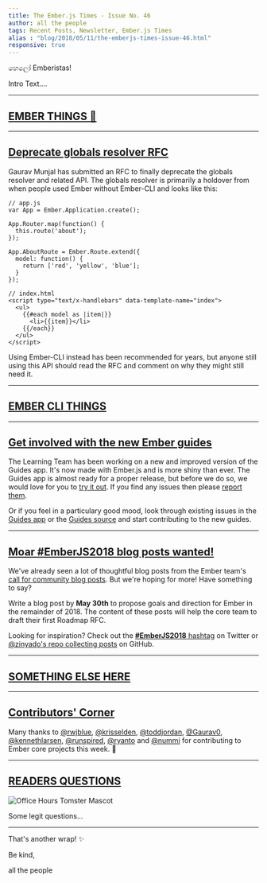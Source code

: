 ```yaml
---
title: The Ember.js Times - Issue No. 46
author: all the people
tags: Recent Posts, Newsletter, Ember.js Times
alias : "blog/2018/05/11/the-emberjs-times-issue-46.html"
responsive: true
---
```


හෙලෝ Emberistas!

Intro Text....

---

## [EMBER THINGS 🐹](#your-url-here)

---

## [Deprecate globals resolver RFC](https://github.com/emberjs/rfcs/pull/331)
Gaurav Munjal has submitted an RFC to finally deprecate the globals resolver and related API. The globals resolver is primarily a holdover from when people used Ember without Ember-CLI and looks like this:

```
// app.js
var App = Ember.Application.create();

App.Router.map(function() {
  this.route('about');
});

App.AboutRoute = Ember.Route.extend({
  model: function() {
    return ['red', 'yellow', 'blue'];
  }
});
```

```
// index.html
<script type="text/x-handlebars" data-template-name="index">
  <ul>
    {{#each model as |item|}}
      <li>{{item}}</li>
    {{/each}}
  </ul>
</script>
```

Using Ember-CLI instead has been recommended for years, but anyone still using this API should
read the RFC and comment on why they might still need it.

---

## [EMBER CLI THINGS](#your-url-here)


---

## [Get involved with the new Ember guides](https://emberguides.stonecircle.io/release/)
The Learning Team has been working on a new and improved version of the Guides app. It's now made with Ember.js and is more shiny than ever. The Guides app is almost ready for a proper release, but before we do so, we would love for you to [try it out](https://emberguides.stonecircle.io/release/). If you find any issues then please [report them](https://github.com/ember-learn/guides-app/issues).

Or if you feel in a particulary good mood, look through existing issues in the [Guides app](https://github.com/ember-learn/guides-app/issues) or the [Guides source](https://github.com/ember-learn/guides-source/issues) and start contributing to the new guides.

---

## [Moar #EmberJS2018 blog posts wanted!](https://emberjs.com/blog/2018/05/02/ember-2018-roadmap-call-for-posts.html)

We've already seen a lot of thoughtful blog posts from the Ember team's [call for community blog posts](https://emberjs.com/blog/2018/05/02/ember-2018-roadmap-call-for-posts.html). But we're hoping for more! Have something to say?

Write a blog post by **May 30th** to propose goals and direction for Ember in the remainder of 2018. The content of these posts will help the core team to draft their first Roadmap RFC.

Looking for inspiration? Check out the [**#EmberJS2018** hashtag](https://twitter.com/search?q=%23EmberJS2018) on Twitter or [@zinyado's repo collecting posts](https://github.com/zinyando/emberjs2018-posts) on GitHub.

---

## [SOMETHING ELSE HERE](#your-url-here)


---


## [Contributors' Corner](https://guides.emberjs.com/v3.1.0/contributing/repositories/)

Many thanks to  <a href="https://github.com/rwjblue" target="gh-user">@rwjblue</a>, <a href="https://github.com/krisselden" target="gh-user">@krisselden</a>, <a href="https://github.com/toddjordan" target="gh-user">@toddjordan</a>, <a href="https://github.com/Gaurav0" target="gh-user">@Gaurav0</a>, <a href="https://github.com/kennethlarsen" target="gh-user">@kennethlarsen</a>, <a href="https://github.com/runspired" target="gh-user">@runspired</a>, <a href="https://github.com/ryanto" target="gh-user">@ryanto</a> and <a href="https://github.com/nummi" target="gh-user">@nummi</a> for contributing to Ember core projects this week. 💖

---

## [READERS QUESTIONS](#hopefully-getting-one-in-this-week)

<div class="blog-row">
  <img class="float-right small transparent padded" alt="Office Hours Tomster Mascot" title="Readers' Questions" src="/images/tomsters/officehours.png" />

  <p>Some legit questions...</p>
</div>


---

That's another wrap!  ✨

Be kind,

all the people
